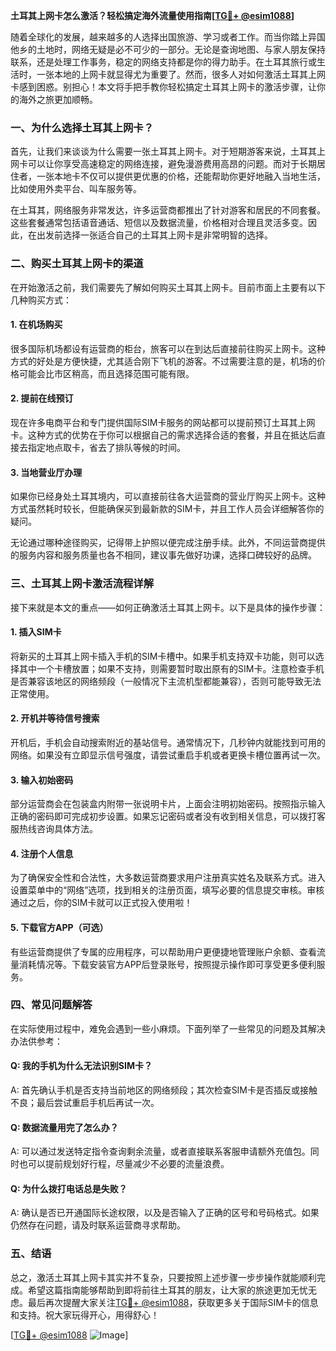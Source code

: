 **土耳其上网卡怎么激活？轻松搞定海外流量使用指南[[TG💪+ @esim1088](https://t.me/s/esim1088)]**

随着全球化的发展，越来越多的人选择出国旅游、学习或者工作。而当你踏上异国他乡的土地时，网络无疑是必不可少的一部分。无论是查询地图、与家人朋友保持联系，还是处理工作事务，稳定的网络支持都是你的得力助手。在土耳其旅行或生活时，一张本地的上网卡就显得尤为重要了。然而，很多人对如何激活土耳其上网卡感到困惑。别担心！本文将手把手教你轻松搞定土耳其上网卡的激活步骤，让你的海外之旅更加顺畅。

### 一、为什么选择土耳其上网卡？

首先，让我们来谈谈为什么需要一张土耳其上网卡。对于短期游客来说，土耳其上网卡可以让你享受高速稳定的网络连接，避免漫游费用高昂的问题。而对于长期居住者，一张本地卡不仅可以提供更优惠的价格，还能帮助你更好地融入当地生活，比如使用外卖平台、叫车服务等。

在土耳其，网络服务非常发达，许多运营商都推出了针对游客和居民的不同套餐。这些套餐通常包括语音通话、短信以及数据流量，价格相对合理且灵活多变。因此，在出发前选择一张适合自己的土耳其上网卡是非常明智的选择。

### 二、购买土耳其上网卡的渠道

在开始激活之前，我们需要先了解如何购买土耳其上网卡。目前市面上主要有以下几种购买方式：

#### 1. 在机场购买
很多国际机场都设有运营商的柜台，旅客可以在到达后直接前往购买上网卡。这种方式的好处是方便快捷，尤其适合刚下飞机的游客。不过需要注意的是，机场的价格可能会比市区稍高，而且选择范围可能有限。

#### 2. 提前在线预订
现在许多电商平台和专门提供国际SIM卡服务的网站都可以提前预订土耳其上网卡。这种方式的优势在于你可以根据自己的需求选择合适的套餐，并且在抵达后直接去指定地点取卡，省去了排队等候的时间。

#### 3. 当地营业厅办理
如果你已经身处土耳其境内，可以直接前往各大运营商的营业厅购买上网卡。这种方式虽然耗时较长，但能确保买到最新款的SIM卡，并且工作人员会详细解答你的疑问。

无论通过哪种途径购买，记得带上护照以便完成注册手续。此外，不同运营商提供的服务内容和服务质量也各不相同，建议事先做好功课，选择口碑较好的品牌。

### 三、土耳其上网卡激活流程详解

接下来就是本文的重点——如何正确激活土耳其上网卡。以下是具体的操作步骤：

#### 1. 插入SIM卡
将新买的土耳其上网卡插入手机的SIM卡槽中。如果手机支持双卡功能，则可以选择其中一个卡槽放置；如果不支持，则需要暂时取出原有的SIM卡。注意检查手机是否兼容该地区的网络频段（一般情况下主流机型都能兼容），否则可能导致无法正常使用。

#### 2. 开机并等待信号搜索
开机后，手机会自动搜索附近的基站信号。通常情况下，几秒钟内就能找到可用的网络。如果没有立即显示信号强度，请尝试重启手机或者更换卡槽位置再试一次。

#### 3. 输入初始密码
部分运营商会在包装盒内附带一张说明卡片，上面会注明初始密码。按照指示输入正确的密码即可完成初步设置。如果忘记密码或者没有收到相关信息，可以拨打客服热线咨询具体方法。

#### 4. 注册个人信息
为了确保安全性和合法性，大多数运营商要求用户注册真实姓名及联系方式。进入设置菜单中的“网络”选项，找到相关的注册页面，填写必要的信息提交审核。审核通过之后，你的SIM卡就可以正式投入使用啦！

#### 5. 下载官方APP（可选）
有些运营商提供了专属的应用程序，可以帮助用户更便捷地管理账户余额、查看流量消耗情况等。下载安装官方APP后登录账号，按照提示操作即可享受更多便利服务。

### 四、常见问题解答

在实际使用过程中，难免会遇到一些小麻烦。下面列举了一些常见的问题及其解决办法供参考：

#### Q: 我的手机为什么无法识别SIM卡？
A: 首先确认手机是否支持当前地区的网络频段；其次检查SIM卡是否插反或接触不良；最后尝试重启手机后再试一次。

#### Q: 数据流量用完了怎么办？
A: 可以通过发送特定指令查询剩余流量，或者直接联系客服申请额外充值包。同时也可以提前规划好行程，尽量减少不必要的流量浪费。

#### Q: 为什么拨打电话总是失败？
A: 确认是否已开通国际长途权限，以及是否输入了正确的区号和号码格式。如果仍然存在问题，请及时联系运营商寻求帮助。

### 五、结语

总之，激活土耳其上网卡其实并不复杂，只要按照上述步骤一步步操作就能顺利完成。希望这篇指南能够帮助到即将前往土耳其的朋友，让大家的旅途更加无忧无虑。最后再次提醒大家关注[TG💪+ @esim1088](https://t.me/s/esim1088)，获取更多关于国际SIM卡的信息和支持。祝大家玩得开心，用得舒心！

[[TG💪+ @esim1088](https://t.me/s/esim1088) ![Image](https://i.postimg.cc/4NQfJmqS/Snipaste-2025-05-13-00-14-12.png)]